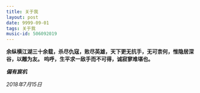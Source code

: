 ```yaml
---
title: 关于我
layout: post
date: 9999-09-01
tags: 关于我
music-id: 506092019
---
```

 **余纵横江湖三十余载，杀尽仇寇，败尽英雄，天下更无抗手，无可柰何，惟隐居深谷，以雕为友。
呜呼，生平求一敌手而不可得，诚寂寥难堪也。**



***偏有宸机*** 

*2018年7月15日*


